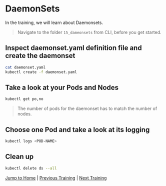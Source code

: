 # DaemonSets

In the training, we will learn about Daemonsets.

>Navigate to the folder `15_dameonsets` from CLI, before you get started. 

## Inspect daemonset.yaml definition file and create the daemonset

```bash
cat daemonset.yaml
kubectl create -f daemonset.yaml
```

## Take a look at your Pods and Nodes

```bash
kubectl get po,no
```
>The number of pods for the daemonset has to match the number of nodes.

## Choose one Pod and take a look at its logging

```bash
kubectl logs <POD-NAME>
```

## Clean up

```bash
kubectl delete ds --all
```

[Jump to Home](../README.md) | [Previous Training](../14_hpa/README.md) | [Next Training](../16_statefulset/README.md)